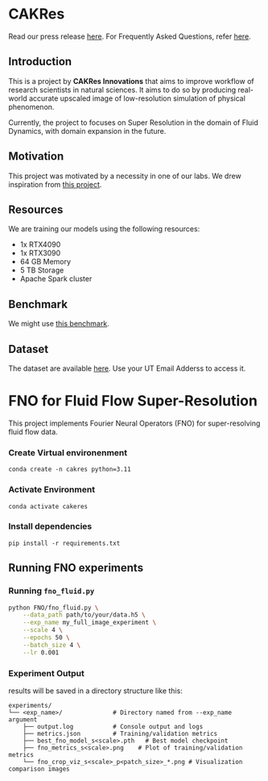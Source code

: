# CAKRes

Read our press release [here](https://github.com/cpraskoti/CAKRes/blob/main/prfaq/Press_Release.pdf). For Frequently Asked Questions, refer [here](https://github.com/cpraskoti/CAKRes/blob/main/prfaq/FAQ.pdf).

## Introduction
This is a project by **CAKRes Innovations** that aims to improve workflow of research scientists in natural sciences. 
It aims to do so by producing real-world accurate upscaled image of low-resolution simulation of physical phenomenon.

Currently, the project to focuses on Super Resolution in the domain of Fluid Dynamics, with domain expansion in the future.

## Motivation
This project was motivated by a necessity in one of our labs. We drew inspiration from [this project](https://github.com/erichson/SuperBench).

## Resources
We are training our models using the following resources:

- 1x RTX4090
- 1x RTX3090
- 64 GB Memory
- 5 TB Storage
- Apache Spark cluster

## Benchmark
We might use [this benchmark](https://arxiv.org/abs/2306.14070).

## Dataset

The dataset are available [here](https://drive.google.com/drive/folders/17CK5aiOUJVVLuuEH418aw_RKAD7t_821?usp=drive_link). Use your UT Email Adderss to access it.

# FNO for Fluid Flow Super-Resolution
This project implements Fourier Neural Operators (FNO) for super-resolving fluid flow data.

### Create Virtual environenment
```conda create -n cakres python=3.11```
### Activate Environment
```conda activate cakeres```

### Install dependencies
```pip install -r requirements.txt```

## Running FNO experiments
### Running `fno_fluid.py`

```bash
python FNO/fno_fluid.py \
    --data_path path/to/your/data.h5 \
    --exp_name my_full_image_experiment \
    --scale 4 \
    --epochs 50 \
    --batch_size 4 \
    --lr 0.001
```

### Experiment Output

results will be saved in a directory structure like this:

```
experiments/
└── <exp_name>/              # Directory named from --exp_name argument
    ├── output.log           # Console output and logs
    ├── metrics.json         # Training/validation metrics
    ├── best_fno_model_s<scale>.pth   # Best model checkpoint 
    ├── fno_metrics_s<scale>.png    # Plot of training/validation metrics
    └── fno_crop_viz_s<scale>_p<patch_size>_*.png # Visualization comparison images
```
